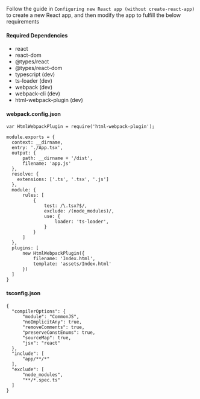 Follow the guide in `Configuring new React app (without create-react-app)` to create a new React app, and then modify the app to fulfill the below requirements

#### Required Dependencies
- react
- react-dom
- @types/react
- @types/react-dom
- typescript (dev)
- ts-loader (dev)
- webpack (dev)
- webpack-cli (dev)
- html-webpack-plugin (dev)

#### webpack.config.json
```
var HtmlWebpackPlugin = require('html-webpack-plugin');

module.exports = {
  context: __dirname,
  entry: './App.tsx',
  output: {
      path: __dirname + '/dist',
      filename: 'app.js'
  },
  resolve: {
    extensions: ['.ts', '.tsx', '.js']
  },
  module: {
      rules: [
          {
              test: /\.tsx?$/,
              exclude: /(node_modules)/,
              use: {
                  loader: 'ts-loader',
              }
          }
      ]
  },
  plugins: [
      new HtmlWebpackPlugin({
          filename: 'Index.html',
          template: 'assets/Index.html'
      })
  ]
}
```

#### tsconfig.json
```
{
  "compilerOptions": {
      "module": "CommonJS",
      "noImplicitAny": true,
      "removeComments": true,
      "preserveConstEnums": true,
      "sourceMap": true,
      "jsx": "react"
  },
  "include": [
      "app/**/*"
  ],
  "exclude": [
      "node_modules",
      "**/*.spec.ts"
  ]
}
```